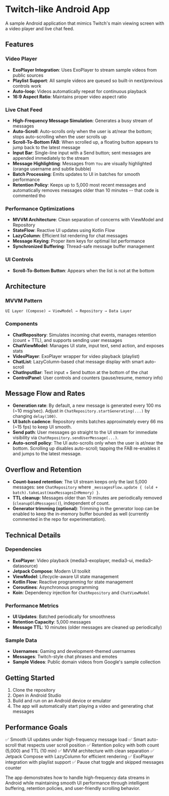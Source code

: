 # Twitch-like Android App

A sample Android application that mimics Twitch's main viewing screen with a video player and live chat feed.

## Features

### Video Player
- **ExoPlayer Integration**: Uses ExoPlayer to stream sample videos from public sources
- **Playlist Support**: All sample videos are queued so built-in next/previous controls work
- **Auto-loop**: Videos automatically repeat for continuous playback
- **16:9 Aspect Ratio**: Maintains proper video aspect ratio

### Live Chat Feed
- **High-Frequency Message Simulation**: Generates a busy stream of messages
- **Auto-Scroll**: Auto-scrolls only when the user is at/near the bottom; stops auto-scrolling when the user scrolls up
- **Scroll-To-Bottom FAB**: When scrolled up, a floating button appears to jump back to the latest message
- **Input Bar**: Single-line input with a Send button; sent messages are appended immediately to the stream
- **Message Highlighting**: Messages from `You` are visually highlighted (orange username and subtle bubble)
- **Batch Processing**: Emits updates to UI in batches for smooth performance
- **Retention Policy**: Keeps up to 5,000 most recent messages and automatically removes messages older than 10 minutes -- that code is commented tho

### Performance Optimizations
- **MVVM Architecture**: Clean separation of concerns with ViewModel and Repository
- **StateFlow**: Reactive UI updates using Kotlin Flow
- **LazyColumn**: Efficient list rendering for chat messages
- **Message Keying**: Proper item keys for optimal list performance
- **Synchronized Buffering**: Thread-safe message buffer management

### UI Controls
- **Scroll-To-Bottom Button**: Appears when the list is not at the bottom

## Architecture

### MVVM Pattern
```
UI Layer (Compose) → ViewModel → Repository → Data Layer
```

### Components
- **ChatRepository**: Simulates incoming chat events, manages retention (count + TTL), and supports sending user messages
- **ChatViewModel**: Manages UI state, input text, send action, and exposes stats
- **VideoPlayer**: ExoPlayer wrapper for video playback (playlist)
- **ChatList**: LazyColumn-based chat message display with smart auto-scroll
- **ChatInputBar**: Text input + Send button at the bottom of the chat
- **ControlPanel**: User controls and counters (pause/resume, memory info)

## Message Flow and Rates

- **Generation rate**: By default, a new message is generated every 100 ms (~10 msg/sec). Adjust in `ChatRepository.startGenerating(...)` by changing `delay(100)`.
- **UI batch cadence**: Repository emits batches approximately every 66 ms (~15 fps) to keep UI smooth.
- **Send path**: User messages go straight to the UI stream for immediate visibility via `ChatRepository.sendUserMessage(...)`.
- **Auto-scroll policy**: The UI auto-scrolls only when the user is at/near the bottom. Scrolling up disables auto-scroll; tapping the FAB re-enables it and jumps to the latest message.

## Overflow and Retention

- **Count-based retention**: The UI stream keeps only the last 5,000 messages: see `ChatRepository` where `_messagesFlow.update { (old + batch).takeLast(maxMessagesInMemory) }`.
- **TTL cleanup**: Messages older than 10 minutes are periodically removed (`cleanupOldMessages()`), independent of count.
- **Generator trimming (optional)**: Trimming in the generator loop can be enabled to keep the in-memory buffer bounded as well (currently commented in the repo for experimentation).

## Technical Details

### Dependencies
- **ExoPlayer**: Video playback (media3-exoplayer, media3-ui, media3-datasource)
- **Jetpack Compose**: Modern UI toolkit
- **ViewModel**: Lifecycle-aware UI state management
- **Kotlin Flow**: Reactive programming for state management
- **Coroutines**: Asynchronous programming
- **Koin**: Dependency injection for `ChatRepository` and `ChatViewModel`

### Performance Metrics
- **UI Updates**: Batched periodically for smoothness
- **Retention Capacity**: 5,000 messages
- **Message TTL**: 10 minutes (older messages are cleaned up periodically)

### Sample Data
- **Usernames**: Gaming and development-themed usernames
- **Messages**: Twitch-style chat phrases and emotes
- **Sample Videos**: Public domain videos from Google's sample collection

## Getting Started

1. Clone the repository
2. Open in Android Studio
3. Build and run on an Android device or emulator
4. The app will automatically start playing a video and generating chat messages

## Performance Goals

✅ Smooth UI updates under high-frequency message load
✅ Smart auto-scroll that respects user scroll position
✅ Retention policy with both count (5,000) and TTL (10 min)
✅ MVVM architecture with clean separation
✅ Jetpack Compose with LazyColumn for efficient rendering
✅ ExoPlayer integration with playlist support
✅ Pause chat toggle and skipped messages counter

The app demonstrates how to handle high-frequency data streams in Android while maintaining smooth UI performance through intelligent buffering, retention policies, and user-friendly scrolling behavior.
